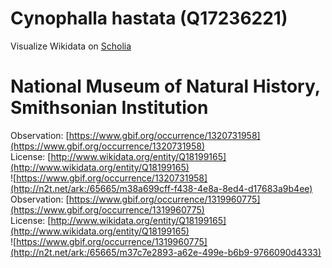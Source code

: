 
Cynophalla hastata (Q17236221)
==============================
  
Visualize Wikidata on [Scholia](https://scholia.toolforge.org/taxon/Q17236221)
# National Museum of Natural History, Smithsonian Institution
  
Observation: [https://www.gbif.org/occurrence/1320731958](https://www.gbif.org/occurrence/1320731958)  
License: [http://www.wikidata.org/entity/Q18199165](http://www.wikidata.org/entity/Q18199165)  
![https://www.gbif.org/occurrence/1320731958](http://n2t.net/ark:/65665/m38a699cff-f438-4e8a-8ed4-d17683a9b4ee)  
Observation: [https://www.gbif.org/occurrence/1319960775](https://www.gbif.org/occurrence/1319960775)  
License: [http://www.wikidata.org/entity/Q18199165](http://www.wikidata.org/entity/Q18199165)  
![https://www.gbif.org/occurrence/1319960775](http://n2t.net/ark:/65665/m37c7e2893-a62e-499e-b6b9-9766090d4333)